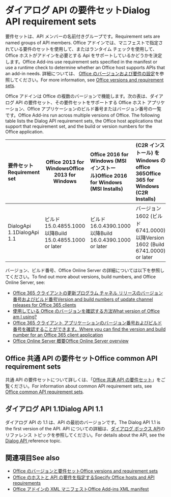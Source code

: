 # <a name="dialog-api-requirement-sets"></a><span data-ttu-id="8bfb5-101">ダイアログ API の要件セット</span><span class="sxs-lookup"><span data-stu-id="8bfb5-101">Dialog API requirement sets</span></span>

<span data-ttu-id="8bfb5-102">要件セットは、API メンバーの名前付きグループです。</span><span class="sxs-lookup"><span data-stu-id="8bfb5-102">Requirement sets are named groups of API members.</span></span> <span data-ttu-id="8bfb5-103">Office アドインでは、マニフェストで指定されている要件のセットを使用して、またはランタイム チェックを使用して、Office ホストがアドインを必要とする Api をサポートしているかどうかを決定します。</span><span class="sxs-lookup"><span data-stu-id="8bfb5-103">Office Add-ins use requirement sets specified in the manifest or use a runtime check to determine whether an Office host supports APIs that an add-in needs.</span></span> <span data-ttu-id="8bfb5-104">詳細については、 [Office のバージョンおよび要件の設定](https://docs.microsoft.com/office/dev/add-ins/develop/office-versions-and-requirement-sets)を参照してください。</span><span class="sxs-lookup"><span data-stu-id="8bfb5-104">For more information, see [Office versions and requirement sets](https://docs.microsoft.com/office/dev/add-ins/develop/office-versions-and-requirement-sets).</span></span>

<span data-ttu-id="8bfb5-p102">Office アドインは Office の複数のバージョンで機能します。次の表は、ダイアログ API の要件セット、その要件セットをサポートする Office ホスト アプリケーション、Office アプリケーションのビルド番号またはバージョン番号の一覧です。</span><span class="sxs-lookup"><span data-stu-id="8bfb5-p102">Office Add-ins run across multiple versions of Office. The following table lists the Dialog API requirement sets, the Office host applications that support that requirement set, and the build or version numbers for the Office application.</span></span>

|  <span data-ttu-id="8bfb5-107">要件セット</span><span class="sxs-lookup"><span data-stu-id="8bfb5-107">Requirement set</span></span>  | <span data-ttu-id="8bfb5-108">Office 2013 for Windows</span><span class="sxs-lookup"><span data-stu-id="8bfb5-108">Office 2013 for Windows</span></span> | <span data-ttu-id="8bfb5-109">Office 2016 for Windows (MSI インストール)</span><span class="sxs-lookup"><span data-stu-id="8bfb5-109">Office 2016 for Windows (MSI Installs)</span></span>   | <span data-ttu-id="8bfb5-110">(C2R インストール) を Windows の office 365</span><span class="sxs-lookup"><span data-stu-id="8bfb5-110">Office 365 for Windows (C2R Installs)</span></span>   |  <span data-ttu-id="8bfb5-111">IPad の office 365</span><span class="sxs-lookup"><span data-stu-id="8bfb5-111">Office 365 for iPad</span></span>  |  <span data-ttu-id="8bfb5-112">Office 365 for Mac</span><span class="sxs-lookup"><span data-stu-id="8bfb5-112">Office 365 for Mac</span></span>  | <span data-ttu-id="8bfb5-113">Office Online</span><span class="sxs-lookup"><span data-stu-id="8bfb5-113">Office Online</span></span>  |  <span data-ttu-id="8bfb5-114">Office Online Server</span><span class="sxs-lookup"><span data-stu-id="8bfb5-114">Office Online Server</span></span>  |
|:-----|-----|:-----|:-----|:-----|:-----|:-----|:-----|
| <span data-ttu-id="8bfb5-115">DialogApi 1.1</span><span class="sxs-lookup"><span data-stu-id="8bfb5-115">DialogApi 1.1</span></span>  | <span data-ttu-id="8bfb5-116">ビルド 15.0.4855.1000 以降</span><span class="sxs-lookup"><span data-stu-id="8bfb5-116">Build 15.0.4855.1000 or later</span></span> | <span data-ttu-id="8bfb5-117">ビルド 16.0.4390.1000 以降</span><span class="sxs-lookup"><span data-stu-id="8bfb5-117">Build 16.0.4390.1000 or later</span></span> | <span data-ttu-id="8bfb5-118">バージョン 1602 (ビルド 6741.0000) 以降</span><span class="sxs-lookup"><span data-stu-id="8bfb5-118">Version 1602 (Build 6741.0000) or later</span></span> | <span data-ttu-id="8bfb5-119">1.22 以降</span><span class="sxs-lookup"><span data-stu-id="8bfb5-119">1.22 or later</span></span> | <span data-ttu-id="8bfb5-120">15.20 以降</span><span class="sxs-lookup"><span data-stu-id="8bfb5-120">15.20 or later</span></span>| <span data-ttu-id="8bfb5-121">2017 年 1 月</span><span class="sxs-lookup"><span data-stu-id="8bfb5-121">January 2017</span></span> | <span data-ttu-id="8bfb5-122">バージョン 1608 (ビルド 7601.6800) 以降</span><span class="sxs-lookup"><span data-stu-id="8bfb5-122">Version 1608 (Build 7601.6800) or later</span></span>|

<span data-ttu-id="8bfb5-123">バージョン、ビルド番号、Office Online Server の詳細については以下を参照してください。</span><span class="sxs-lookup"><span data-stu-id="8bfb5-123">To find out more about versions, build numbers, and Office Online Server, see:</span></span>

- [<span data-ttu-id="8bfb5-124">Office 365 クライアントの更新プログラム チャネル リリースのバージョン番号およびビルド番号</span><span class="sxs-lookup"><span data-stu-id="8bfb5-124">Version and build numbers of update channel releases for Office 365 clients</span></span>](https://support.office.com/article/version-and-build-numbers-of-update-channel-releases-ae942449-1fca-4484-898b-a933ea23def7)
- [<span data-ttu-id="8bfb5-125">使用している Office のバージョンを確認する方法</span><span class="sxs-lookup"><span data-stu-id="8bfb5-125">What version of Office am I using?</span></span>](https://support.office.com/article/What-version-of-Office-am-I-using-932788b8-a3ce-44bf-bb09-e334518b8b19)
- [<span data-ttu-id="8bfb5-126">Office 365 クライアント アプリケーションのバージョン番号およびビルド番号を確認することができます。</span><span class="sxs-lookup"><span data-stu-id="8bfb5-126">Where you can find the version and build number for an Office 365 client application</span></span>](https://support.office.com/article/version-and-build-numbers-of-update-channel-releases-ae942449-1fca-4484-898b-a933ea23def7)
- [<span data-ttu-id="8bfb5-127">Office Online Server 概要</span><span class="sxs-lookup"><span data-stu-id="8bfb5-127">Office Online Server overview</span></span>](https://docs.microsoft.com/officeonlineserver/office-online-server-overview)

## <a name="office-common-api-requirement-sets"></a><span data-ttu-id="8bfb5-128">Office 共通 API の要件セット</span><span class="sxs-lookup"><span data-stu-id="8bfb5-128">Office common API requirement sets</span></span>

<span data-ttu-id="8bfb5-129">共通 API の要件セットについて詳しくは、「[Office 共通 API の要件セット](office-add-in-requirement-sets.md)」をご覧ください。</span><span class="sxs-lookup"><span data-stu-id="8bfb5-129">For information about common API requirement sets, see [Office common API requirement sets](office-add-in-requirement-sets.md).</span></span>

## <a name="dialog-api-11"></a><span data-ttu-id="8bfb5-130">ダイアログ API 1.1</span><span class="sxs-lookup"><span data-stu-id="8bfb5-130">Dialog API 1.1</span></span> 

<span data-ttu-id="8bfb5-131">ダイアログ API の 1.1 は、API の最初のバージョンです。</span><span class="sxs-lookup"><span data-stu-id="8bfb5-131">The Dialog API 1.1 is the first version of the API.</span></span> <span data-ttu-id="8bfb5-132">API についての詳細は、[ダイアログ ボックス API](/javascript/api/office/office.ui)のリファレンス トピックを参照してください。</span><span class="sxs-lookup"><span data-stu-id="8bfb5-132">For details about the API, see the [Dialog API ](/javascript/api/office/office.ui) reference topic.</span></span>

## <a name="see-also"></a><span data-ttu-id="8bfb5-133">関連項目</span><span class="sxs-lookup"><span data-stu-id="8bfb5-133">See also</span></span>

- [<span data-ttu-id="8bfb5-134">Office のバージョンと要件セット</span><span class="sxs-lookup"><span data-stu-id="8bfb5-134">Office versions and requirement sets</span></span>](https://docs.microsoft.com/office/dev/add-ins/develop/office-versions-and-requirement-sets)
- [<span data-ttu-id="8bfb5-135">Office のホストと API の要件を指定する</span><span class="sxs-lookup"><span data-stu-id="8bfb5-135">Specify Office hosts and API requirements</span></span>](https://docs.microsoft.com/office/dev/add-ins/develop/specify-office-hosts-and-api-requirements)
- [<span data-ttu-id="8bfb5-136">Office アドインの XML マニフェスト</span><span class="sxs-lookup"><span data-stu-id="8bfb5-136">Office Add-ins XML manifest</span></span>](https://docs.microsoft.com/office/dev/add-ins/develop/add-in-manifests)
